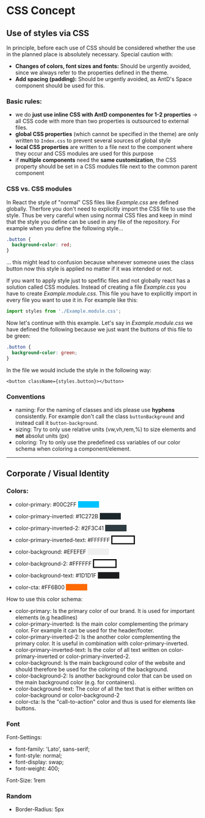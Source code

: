 # CSS Concept

## Use of styles via CSS

In principle, before each use of CSS should be considered whether the use in the planned place is absolutely necessary. Special caution with:

- **Changes of colors, font sizes and fonts:** Should be urgently avoided, since we always refer to the properties defined in the theme.
- **Add spacing (padding):** Should be urgently avoided, as AntD's Space component should be used for this.

### Basic rules:

- we do **just use inline CSS with AntD componentes for 1-2 properties** -> all CSS code with more than two properties is outsourced to external files.
- **global CSS properties** (which cannot be specified in the theme) are only written to `Index.css` to prevent several sources of global style
- **local CSS properties** are written to a file next to the component where they occur and CSS modules are used for this purpose
- if **multiple components** need the **same customization**, the CSS property should be set in a CSS modules file next to the common parent component

### CSS vs. CSS modules

In React the style of "normal" CSS files like _Example.css_ are defined globally. Therfore you don't need to explicitly import the CSS file to use the style. Thus be very careful when using normal CSS files and keep in mind that the style you define can be used in any file of the repository.
For example when you define the following style...

```css
.button {
  background-color: red;
}
```

... this might lead to confusion because whenever someone uses the class button now this style is applied no matter if it was intended or not.

If you want to apply style just to spefific files and not globally react has a solution called CSS modules. Instead of creating a file _Example.css_ you have to create _Example.module.css_. This file you have to explicitly import in every file you want to use it in. For example like this:

```jsx
import styles from './Example.module.css';
```

Now let's continue with this example. Let's say in _Example.module.css_ we have defined the following because we just want the buttons of this file to be green:

```css
.button {
  background-color: green;
}
```

In the file we would include the style in the following way:

```
<button className={styles.button}></button>
```

### Conventions

- naming:
  For the naming of classes and ids please use **hyphens** consistently.
  For example don't call the class `buttonBackground` and instead call it `button-background`.
- sizing:
  Try to only use relative units (vw,vh,rem,%) to size elements and **not** absolut units (px)
- coloring:
  Try to only use the predefined css variables of our color schema when coloring a component/element.

---

## Corporate / Visual Identity

### Colors:

- color-primary: #00C2FF <span style="background-color:#00C2FF; color:#00C2FF">example</span>

- color-primary-inverted: #1C272B <span style="background-color:#1C272B; color:#1C272B">example</span>

- color-primary-inverted-2: #2F3C41 <span style="background-color:#2F3C41; color:#2F3C41">example</span>

- color-primary-inverted-text: #FFFFFF <span style="background-color:#FFFFFF; color:#FFFFFF; border-color:black; border-style:solid;">example</span>

- color-background: #EFEFEF <span style="background-color:#EFEFEF; color:#EFEFEF">example</span>

- color-background-2: #FFFFFF <span style="background-color:#FFFFFF; color:#FFFFFF; border-color:black; border-style:solid;">example</span>

- color-background-text: #1D1D1F <span style="background-color:#1D1D1F; color:#1D1D1F">example</span>

- color-cta: #FF6B00 <span style="background-color:#FF6B00; color:#FF6B00">example</span>

How to use this color schema:

- color-primary: Is the primary color of our brand. It is used for important elements (e.g headlines)
- color-primary-inverted: Is the main color complementing the primary color. For example it can be used for the header/footer.
- color-primary-inverted-2: Is the another color complementing the primary color. It is useful in combination with color-primary-inverted.
- color-primary-inverted-text: Is the color of all text written on color-primary-inverted or color-primary-inverted-2.
- color-background: Is the main background color of the website and should therefore be used for the coloring of the background.
- color-background-2: Is another background color that can be used on the main background color (e.g. for containers).
- color-background-text: The color of all the text that is either written on color-background or color-background-2
- color-cta: Is the "call-to-action" color and thus is used for elements like buttons.

### Font

Font-Settings:

- font-family: 'Lato', sans-serif;
- font-style: normal;
- font-display: swap;
- font-weight: 400;

Font-Size: 1rem

### Random

- Border-Radius: 5px
